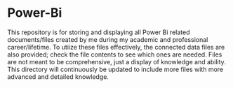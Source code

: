 # Power-Bi
This repository is for storing and displaying all Power Bi related documents/files created by me during my academic and professional career/lifetime. To utiize these files effectively, the connected data files are also provided; check the file contents to see which ones are needed. Files are not meant to be comprehensive, just a display of knowledge and ability. This directory will continuously be updated to include more files with more advanced and detailed knowledge.
